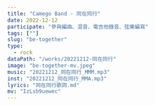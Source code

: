 ```yaml
---
title: "Camego Band - 同在同行"
date: 2022-12-12
participate: "參與編曲、混音、電吉他錄音、弦樂編寫"
tags: [""]
slug: "be-together"
type:
  - rock
dataPath: "/works/20221212-同在同行"
image: "be-together-mv.jpeg"
music: "20221212_同在同行_MMM.mp3"
inst: "20221212_同在同行_MMA.mp3"
lyrics: "同在同行歌詞.md"
mv: "IzLsb9uewec"
---
```


